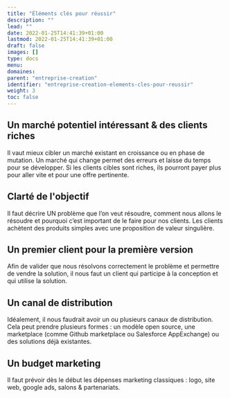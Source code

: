 ```yaml
---
title: "Éléments clés pour réussir"
description: ""
lead: ""
date: 2022-01-25T14:41:39+01:00
lastmod: 2022-01-25T14:41:39+01:00
draft: false
images: []
type: docs
menu:
domaines:
parent: "entreprise-creation"
identifier: "entreprise-creation-elements-cles-pour-reussir"
weight: 3
toc: false
---
```


## Un marché potentiel intéressant & des clients riches

Il vaut mieux cibler un marché existant en croissance ou en phase de mutation. Un marché qui change permet des erreurs
et laisse du temps pour se développer. Si les clients cibles sont riches, ils pourront payer plus pour aller vite et
pour une offre pertinente.

## Clarté de l'objectif

Il faut décrire UN problème que l’on veut résoudre, comment nous allons le résoudre et pourquoi c’est important de le
faire pour nos clients. Les clients achètent des produits simples avec une proposition de valeur singulière.

## Un premier client pour la première version

Afin de valider que nous résolvons correctement le problème et permettre de vendre la solution, il nous faut un client
qui participe à la conception et qui utilise la solution.

## Un canal de distribution

Idéalement, il nous faudrait avoir un ou plusieurs canaux de distribution. Cela peut prendre plusieurs formes : un
modèle open source, une marketplace (comme Github marketplace ou Salesforce AppExchange) ou des solutions déjà
existantes.

## Un budget marketing

Il faut prévoir dès le début les dépenses marketing classiques : logo, site web, google ads, salons & partenariats.

